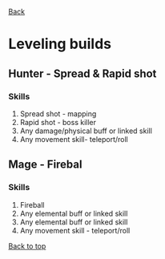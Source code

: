 [Back](../)

# Leveling builds

## Hunter - Spread & Rapid shot 

### Skills
1. Spread shot - mapping
2. Rapid shot - boss killer
3. Any damage/physical buff or linked skill
4. Any movement skill- teleport/roll

## Mage - Firebal

### Skills
1. Fireball
2. Any elemental  buff or linked skill
3. Any elemental buff or linked skill
4. Any movement skill - teleport/roll

[Back to top](./#)
